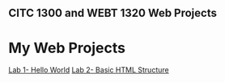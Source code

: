 ## CITC 1300 and WEBT 1320 Web Projects
<h1>My Web Projects</h1>

<a href="lab1/Index.Html" target="_blank">Lab 1- Hello World</a>
<a href="lab2/Index.html" target="_blank">Lab 2- Basic HTML Structure</a>